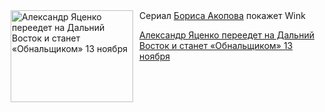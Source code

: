 <!--2025-10-27 11:45:48-->
<div class="yb">
  <div class="rss kino_kino"><a href="https://www.kino-teatr.ru/kino/news/y2025/10-27/39453/" title="Александр Яценко переедет на Дальний Восток и станет «Обнальщиком» 13 ноября"><img src="https://www.kino-teatr.ru/news/3/5/39453/poster.jpg" width="196" height="147" align="left" hspace="5" style="margin: 0px 10px 0px 5px" alt="Александр Яценко переедет на Дальний Восток и станет «Обнальщиком» 13 ноября"/></a>Сериал <a href=https://www.kino-teatr.ru/kino/director/ros/477945/bio/ target=_blank>Бориса Акопова</a> покажет Wink <p class="titl"><a href="https://www.kino-teatr.ru/kino/news/y2025/10-27/39453/">Александр Яценко переедет на Дальний Восток и станет «Обнальщиком» 13 ноября</a></p></div>
</div>
